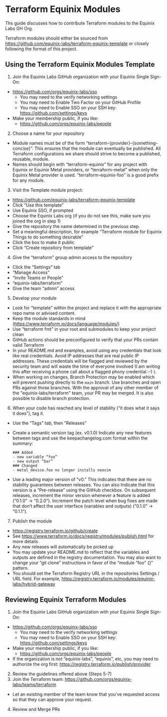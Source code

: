 # Terraform Equinix Modules

Ths guide discusses how to contribute Terraform modules to the Equinix Labs GH Org.

Terraform modules should either be sourced from <https://github.com/equinix-labs/terraform-equinix-template>
or closely following the format of this project.


## Using the Terraform Equinix Modules Template

1. Join the Equinix Labs GitHub organization with your Equinix Single Sign-On:
  * https://github.com/orgs/equinix-labs/sso
    * You may need to the verify networking settings
    * You may need to Enable Two Factor on your GitHub Profile
    * You may need to Enable SSO on your SSH key: https://github.com/settings/keys
  * Make your membership public, if you like:
    * https://github.com/orgs/equinix-labs/people

2. Choose a name for your repository
  * Module names must be of the form “terraform-{provider}-{something-concise}”. This ensures that the module can eventually be published. All Terraform configurations we share should strive to become a published, reusable, module.
  * Names should begin with “terraform-equinix” for any project with Equinix or Equinix Metal providers, or “terraform-metal” when only the Equinix Metal provider is used. “terraform-equinix-foo” is a good prefix for any module.

3. Visit the Template module project:
  * <https://github.com/equinix-labs/terraform-equinix-template>
  * Click “Use this template”
  * Use Equinix SSO, if prompted
  * Choose the Equinix Labs org (if you do not see this, make sure you joined the org in step 1)
  * Give the repository the name determined in the previous step.
  * Set a meaningful description, for example “Terraform module for Equinix Things to do something desirable”
  * Click the box to make it public
  * Click “Create repository from template”

4. Give the “terraform” group admin access to the repository
  * Click the “Settings” tab
  * “Manage Access”
  * “Invite Teams or People”
  * “equinix-labs/terraform”
  * Give the team “admin” access

5. Develop your module
  * Look for “template” within the project and replace it with the appropriate repo name or advised content.
  * Keep the module standards in mind (https://www.terraform.io/docs/language/modules/)
  * Use “terraform fmt” in your root and submodules to keep your project clean
  * GitHub actions should be preconfigured to verify that your PRs contain valid Terraform
  * In your README.md and examples, avoid using any credentials that look like real credentials.  Avoid IP addresses that are real public IP addresses. These credentials will be flagged and reviewed by the security team and will waste the time of everyone involved (I am writing this after receiving a phone call about a flagged phony credential :-) ).
  * When working on changes, Branch Protection may be enabled which will prevent pushing directly to the `main` branch. Use branches and open PRs against those branches. With the approval of any other member of the "equinix-labs/terraform" team, your PR may be merged. It is also possible to disable branch protection.

6. When your code has reached any level of stability (“it does what it says it does”), tag it.
  * Use the “Tags” tab, then “Releases”
  * Create a semantic version tag (ex. v0.1.0)
Indicate any new features between tags and use the keepachangelog.com format within the summary:

    ```
    ### Added
    - new variable “foo”
    - new output “bar”
    ### Changed
    - metal_device.foo no longer installs neovim
    ````
  * Use a leading major version of “v0.” This indicates that there are no stability guarantees between releases. You can also Indicate that this version is a “Pre-release” using the GitHub checkbox. On subsequent releases, increment the minor version whenever a feature is added (“0.1.0” -> “0.2.0”). Increment the patch level when bug fixes are made that don’t affect the user interface (variables and outputs) (“0.1.0” -> “0.1.1”).

7. Publish the module
  * <https://registry.terraform.io/github/create>
  * See https://www.terraform.io/docs/registry/modules/publish.html for more details
  * Any new releases will automatically be picked up
  * You may update your README.md to reflect that the variables and outputs are defined in the registry documentation. You may also want to change your “git clone” instructions in favor of the “module “foo” {}” pattern. 
  * You should set the Terraform Registry URL in the repositories Settings / URL field. For example, https://registry.terraform.io/modules/equinix-labs/hybrid-gateway

## Reviewing Equinix Terraform Modules

1. Join the Equinix Labs GitHub organization with your Equinix Single Sign-On:
  * https://github.com/orgs/equinix-labs/sso
    * You may need to the verify networking settings
    * You may need to Enable SSO on your SSH key: https://github.com/settings/keys
  * Make your membership public, if you like:
    * https://github.com/orgs/equinix-labs/people
  * If the organization is not “equinix-labs”, “equinix”, etc, you may need to authorize the org first: https://registry.terraform.io/publish/provider
2. Review the guidelines offered above (Steps 5-7)
3. Join the Terraform team: https://github.com/orgs/equinix-labs/teams/terraform
  * Let an existing member of the team know that you’ve requested access so that they can approve your request.
4. Review and Merge PRs

